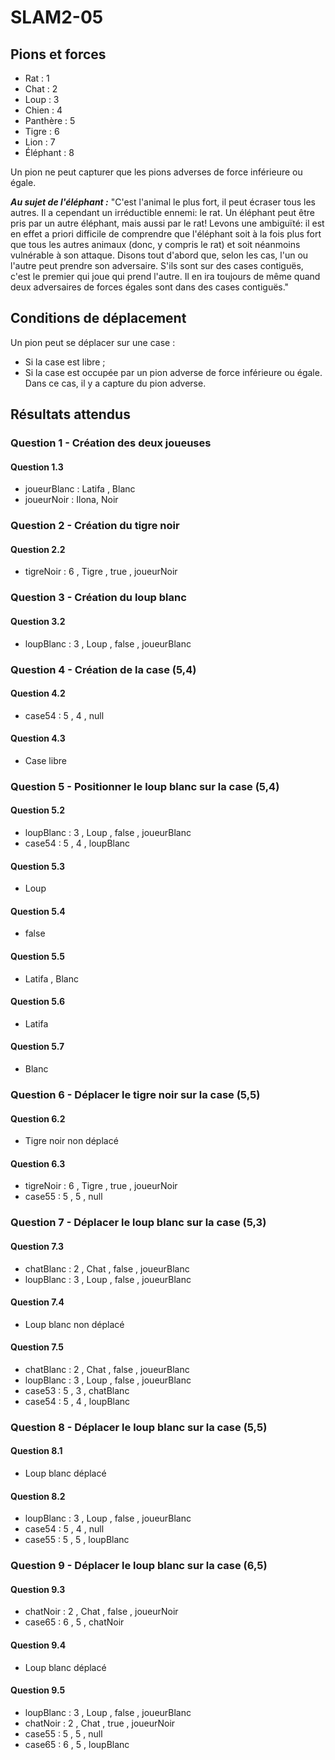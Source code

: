 # SLAM2-05
## Pions et forces

* Rat : 1
* Chat : 2
* Loup : 3
* Chien : 4
* Panthère : 5
* Tigre : 6
* Lion : 7
* Éléphant : 8

Un pion ne peut capturer que les pions adverses de force inférieure ou égale.

**_Au sujet de l'éléphant :_** "C'est l'animal le plus fort, il peut écraser tous les autres. Il a cependant un irréductible ennemi: le rat. Un éléphant peut être pris par un autre éléphant, mais aussi par le rat! Levons une ambiguïté: il est en effet a priori difficile de comprendre que l'éléphant soit à la fois plus fort que tous les autres animaux (donc, y compris le rat) et soit néanmoins vulnérable à son attaque. Disons tout d'abord que, selon les cas, l'un ou l'autre peut prendre son adversaire. S'ils sont sur des cases contiguës, c'est le premier qui joue qui prend l'autre. Il en ira toujours de même quand deux adversaires de forces égales sont dans des cases contiguës."

## Conditions de déplacement

Un pion peut se déplacer sur une case :
- Si la case est libre ;
- Si la case est occupée par un pion adverse de force inférieure ou égale. Dans ce cas, il y a capture du pion adverse.

## Résultats attendus

### Question 1 - Création des deux joueuses
#### Question 1.3
- joueurBlanc : Latifa , Blanc
- joueurNoir : Ilona, Noir

### Question 2 - Création du tigre noir
#### Question 2.2
- tigreNoir : 6 , Tigre , true , joueurNoir

### Question 3 - Création du loup blanc
#### Question 3.2
- loupBlanc : 3 , Loup , false , joueurBlanc

### Question 4 - Création de la case (5,4)
#### Question 4.2
- case54 : 5 , 4 , null

#### Question 4.3
- Case libre

### Question 5 - Positionner le loup blanc sur la case (5,4)
#### Question 5.2
- loupBlanc : 3 , Loup , false , joueurBlanc
- case54 : 5 , 4 , loupBlanc

#### Question 5.3
- Loup

#### Question 5.4
- false

#### Question 5.5
- Latifa , Blanc

#### Question 5.6
- Latifa

#### Question 5.7
- Blanc

### Question 6 - Déplacer le tigre noir sur la case (5,5)
#### Question 6.2
- Tigre noir non déplacé

#### Question 6.3
- tigreNoir : 6 , Tigre , true , joueurNoir
- case55 : 5 , 5 , null

### Question 7 - Déplacer le loup blanc sur la case (5,3)
#### Question 7.3
- chatBlanc : 2 , Chat , false , joueurBlanc
- loupBlanc : 3 , Loup , false , joueurBlanc

#### Question 7.4
- Loup blanc non déplacé

#### Question 7.5
- chatBlanc : 2 , Chat , false , joueurBlanc
- loupBlanc : 3 , Loup , false , joueurBlanc
- case53 : 5 , 3 , chatBlanc
- case54 : 5 , 4 , loupBlanc

### Question 8 - Déplacer le loup blanc sur la case (5,5)
#### Question 8.1
- Loup blanc déplacé

#### Question 8.2
- loupBlanc : 3 , Loup , false , joueurBlanc
- case54 : 5 , 4 , null
- case55 : 5 , 5 , loupBlanc

### Question 9 - Déplacer le loup blanc sur la case (6,5)
#### Question 9.3
- chatNoir : 2 , Chat , false , joueurNoir
- case65 : 6 , 5 , chatNoir

#### Question 9.4
- Loup blanc déplacé

#### Question 9.5
- loupBlanc : 3 , Loup , false , joueurBlanc
- chatNoir : 2 , Chat , true , joueurNoir
- case55 : 5 , 5 , null
- case65 : 6 , 5 , loupBlanc













